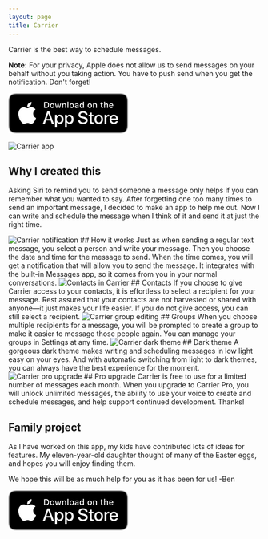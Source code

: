 ```yaml
---
layout: page
title: Carrier
---
```


Carrier is the best way to schedule messages.

**Note:** For your privacy, Apple does not allow us to send messages on your behalf without you taking action. You have to push send when you get the notification. Don't forget!

[![Download](https://raw.githubusercontent.com/benjaminsnorris/media.bsn.design/gh-pages/images/app-store-badge.svg)](https://itunes.apple.com/us/app/carrier-messender/id1027638921?pt=2131643&ct=BSNDesignWebsite&mt=8)

![Carrier app](https://media.bsn.design/images/carrier/Carrier.png)


## Why I created this
Asking Siri to remind you to send someone a message only helps if you can remember what you wanted to say. After forgetting one too many times to send an important message, I decided to make an app to help me out. Now I can write and schedule the message when I think of it and send it at just the right time.

<img alt="Carrier notification" class="small" src="https://media.bsn.design/images/carrier/Notification.png"/>
## How it works
Just as when sending a regular text message, you select a person and write your message. Then you choose the date and time for the message to send. When the time comes, you will get a notification that will allow you to send the message. It integrates with the built-in Messages app, so it comes from you in your normal conversations.

<img alt="Contacts in Carrier" class="small" src="https://media.bsn.design/images/carrier/Contacts.png"/>
## Contacts
If you choose to give Carrier access to your contacts, it is effortless to select a recipient for your message. Rest assured that your contacts are not harvested or shared with anyone—it just makes your life easier. If you do not give access, you can still select a recipient.

<img alt="Carrier group editing" class="small" src="https://media.bsn.design/images/carrier/Groups.png"/>
## Groups
When you choose multiple recipients for a message, you will be prompted to create a group to make it easier to message those people again. You can manage your groups in Settings at any time.

<img alt="Carrier dark theme" class="small" src="https://media.bsn.design/images/carrier/Dark.png"/>
## Dark theme
A gorgeous dark theme makes writing and scheduling messages in low light easy on your eyes. And with automatic switching from light to dark themes, you can always have the best experience for the moment.

<img alt="Carrier pro upgrade" class="small" src="https://media.bsn.design/images/carrier/Create.png"/>
## Pro upgrade
Carrier is free to use for a limited number of messages each month. When you upgrade to Carrier Pro, you will unlock unlimited messages, the ability to use your voice to create and schedule messages, and help support continued development. Thanks!

## Family project
As I have worked on this app, my kids have contributed lots of ideas for features. My eleven-year-old daughter thought of many of the Easter eggs, and hopes you will enjoy finding them.

We hope this will be as much help for you as it has been for us!
-Ben

[![Download](https://raw.githubusercontent.com/benjaminsnorris/media.bsn.design/gh-pages/images/app-store-badge.svg)](https://itunes.apple.com/us/app/carrier-messender/id1027638921?pt=2131643&ct=BSNDesignWebsite&mt=8)
